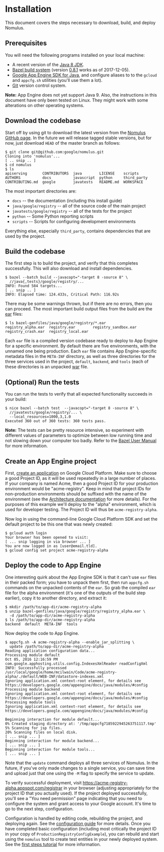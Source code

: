 # Installation

This document covers the steps necessary to download, build, and deploy Nomulus.

## Prerequisites

You will need the following programs installed on your local machine:

*   A recent version of the [Java 8 JDK][java-jdk8].
*   [Bazel build system](http://bazel.io/) (version [0.8.1][bazel-version] works
    as of 2017-12-05).
*   [Google App Engine SDK for Java][app-engine-sdk], and configure aliases to
    to the `gcloud` and `appcfg.sh` utilities (you'll use them a lot).
*   [Git](https://git-scm.com/) version control system.

**Note:** App Engine does not yet support Java 9. Also, the instructions in this
document have only been tested on Linux. They might work with some alterations
on other operating systems.

## Download the codebase

Start off by using git to download the latest version from the [Nomulus GitHub
page](https://github.com/google/nomulus). In the future we will release tagged
stable versions, but for now, just download `HEAD` of the master branch as
follows:

```shell
$ git clone git@github.com:google/nomulus.git
Cloning into 'nomulus'...
[ .. snip .. ]
$ cd nomulus
$ ls
apiserving       CONTRIBUTORS  java        LICENSE    scripts
AUTHORS          docs          javascript  python     third_party
CONTRIBUTING.md  google        javatests   README.md  WORKSPACE
```

The most important directories are:

*   `docs` -- the documentation (including this install guide)
*   `java/google/registry` -- all of the source code of the main project
*   `javatests/google/registry` -- all of the tests for the project
*   `python` -- Some Python reporting scripts
*   `scripts` -- Scripts for configuring development environments

Everything else, especially `third_party`, contains dependencies that are used
by the project.

## Build the codebase

The first step is to build the project, and verify that this completes
successfully. This will also download and install dependencies.

```shell
$ bazel --batch build --javacopt="-target 8 -source 8" \
  //java{,tests}/google/registry/...
INFO: Found 584 targets...
[ .. snip .. ]
INFO: Elapsed time: 124.433s, Critical Path: 116.92s
```

There may be some warnings thrown, but if there are no errors, then you can
proceed. The most important build output files from the build are the
[ear](https://en.wikipedia.org/wiki/EAR_\(file_format\)) files:

```shell
$ ls bazel-genfiles/java/google/registry/*.ear
registry_alpha.ear  registry.ear        registry_sandbox.ear
registry_crash.ear  registry_local.ear
```

Each `ear` file is a compiled version codebase ready to deploy to App Engine for
a specific environment. By default there are five environments, with the unnamed
one being production. Each `ear` file contains App Engine-specific metadata
files in the `META-INF` directory, as well as three directories for the three
services used in the project, `default`, `backend`, and `tools` (each of these
directories is an unpacked
[war](https://en.wikipedia.org/wiki/WAR_\(file_format\)) file.

## (Optional) Run the tests

You can run the tests to verify that all expected functionality succeeds in your
build:

```shell
$ nice bazel --batch test  --javacopt="-target 8 -source 8" \
  //javatests/google/registry/... \
  --local_resources=1000,3,1.0
Executed 360 out of 360 tests: 360 tests pass.
```

**Note:** The tests can be pretty resource intensive, so experiment with
different values of parameters to optimize between low running time and not
slowing down your computer too badly. Refer to the [Bazel User
Manual](https://www.bazel.io/versions/master/docs/bazel-user-manual.html) for
more information.

## Create an App Engine project

First, [create an
application](https://cloud.google.com/appengine/docs/java/quickstart) on Google
Cloud Platform. Make sure to choose a good Project ID, as it will be used
repeatedly in a large number of places. If your company is named Acme, then a
good Project ID for your production environment would be "acme-registry". Keep
in mind that project IDs for non-production environments should be suffixed with
the name of the environment (see the [Architecture
documentation](./architecture.md) for more details). For the purposes of this
example we'll deploy to the "alpha" environment, which is used for developer
testing. The Project ID will thus be `acme-registry-alpha`.

Now log in using the command-line Google Cloud Platform SDK and set the default
project to be this one that was newly created:

```shell
$ gcloud auth login
Your browser has been opened to visit:
[ ... snip logging in via browser ... ]
You are now logged in as [user@email.tld].
$ gcloud config set project acme-registry-alpha
```

## Deploy the code to App Engine

One interesting quirk about the App Engine SDK is that it can't use `ear` files
in their packed form; you have to unpack them first, then run `appcfg.sh`
commands on the unpacked contents of the `ear`. So grab the compiled `ear` file
for the alpha environment (it's one of the outputs of the build step earlier),
copy it to another directory, and extract it:

```shell
$ mkdir /path/to/app-dir/acme-registry-alpha
$ unzip bazel-genfiles/java/google/registry/registry_alpha.ear \
  -d /path/to/app-dir/acme-registry-alpha
$ ls /path/to/app-dir/acme-registry-alpha
backend  default  META-INF  tools
```

Now deploy the code to App Engine.

```shell
$ appcfg.sh -A acme-registry-alpha --enable_jar_splitting \
  update /path/to/app-dir/acme-registry-alpha
Reading application configuration data...
Processing module default
Oct 05, 2016 12:16:59 PM com.google.apphosting.utils.config.IndexesXmlReader readConfigXml
INFO: Successfully processed /usr/local/google/home/mcilwain/Code/acme-registry-alpha/./default/WEB-INF/datastore-indexes.xml
Ignoring application.xml context-root element, for details see https://developers.google.com/appengine/docs/java/modules/#config
Processing module backend
Ignoring application.xml context-root element, for details see https://developers.google.com/appengine/docs/java/modules/#config
Processing module tools
Ignoring application.xml context-root element, for details see https://developers.google.com/appengine/docs/java/modules/#config

Beginning interaction for module default...
0% Created staging directory at: '/tmp/appcfg7185922945263751117.tmp'
5% Scanning for jsp files.
20% Scanning files on local disk.
[ ... snip ... ]
Beginning interaction for module backend...
[ ... snip ... ]
Beginning interaction for module tools...
[ ... snip ... ]
```

Note that the `update` command deploys all three services of Nomulus. In the
future, if you've only made changes to a single service, you can save time and
upload just that one using the `-M` flag to specify the service to update.

To verify successful deployment, visit
https://acme-registry-alpha.appspot.com/registrar in your browser (adjusting
appropriately for the project ID that you actually used). If the project
deployed successfully, you'll see a "You need permission" page indicating that
you need to configure the system and grant access to your Google account. It's
time to go to the next step, configuration.

Configuration is handled by editing code, rebuilding the project, and deploying
again. See the [configuration guide](./configuration.md) for more details. Once
you have completed basic configuration (including most critically the project ID
in your copy of `ProductionRegistryConfigExample`), you can rebuild and start
using the `nomulus` tool to create test entities in your newly deployed system.
See the [first steps tutorial](./first-steps-tutorial.md) for more information.

[app-engine-sdk]: https://cloud.google.com/appengine/docs/java/download
[java-jdk8]: http://www.oracle.com/technetwork/java/javase/downloads
[bazel-version]: https://github.com/bazelbuild/bazel/releases/download/0.8.1/bazel-0.8.1-installer-linux-x86_64.sh
